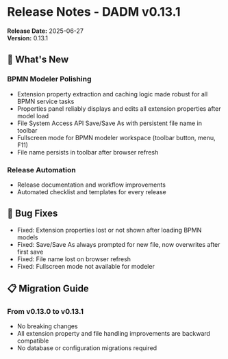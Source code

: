 # Release Notes - DADM v0.13.1

**Release Date:** 2025-06-27  
**Version:** 0.13.1

## 🌟 What's New
### BPMN Modeler Polishing
- Extension property extraction and caching logic made robust for all BPMN service tasks
- Properties panel reliably displays and edits all extension properties after model load
- File System Access API Save/Save As with persistent file name in toolbar
- Fullscreen mode for BPMN modeler workspace (toolbar button, menu, F11)
- File name persists in toolbar after browser refresh

### Release Automation
- Release documentation and workflow improvements
- Automated checklist and templates for every release

## 🐛 Bug Fixes
- Fixed: Extension properties lost or not shown after loading BPMN models
- Fixed: Save/Save As always prompted for new file, now overwrites after first save
- Fixed: File name lost on browser refresh
- Fixed: Fullscreen mode not available for modeler

## 📋 Migration Guide
### From v0.13.0 to v0.13.1
- No breaking changes
- All extension property and file handling improvements are backward compatible
- No database or configuration migrations required
